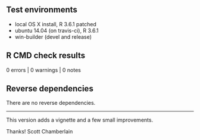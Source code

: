 ## Test environments

* local OS X install, R 3.6.1 patched
* ubuntu 14.04 (on travis-ci), R 3.6.1
* win-builder (devel and release)

## R CMD check results

0 errors | 0 warnings | 0 notes

## Reverse dependencies

There are no reverse dependencies.

---

This version adds a vignette and a few small improvements.

Thanks!
Scott Chamberlain
